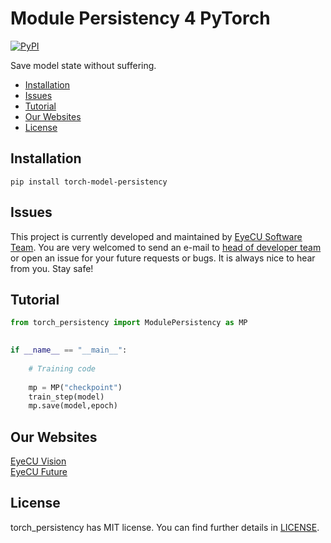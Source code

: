 # Module Persistency 4 PyTorch

[![PyPI](https://img.shields.io/pypi/v/torch_model_persistency.svg)](https://pypi.python.org/pypi/torch-model-persistency)
<!--[![Downloads](https://pepy.tech/badge/torch-model-persistency/week)](https://pepy.tech/project/torch-model-persistency)-->


Save model state without suffering.

- [Installation](#installation)
- [Issues](#issues)
- [Tutorial](#tutorial)
- [Our Websites](#our-websites)
- [License](#license)



## Installation

```
pip install torch-model-persistency
```



## Issues

This project is currently developed and maintained by [EyeCU Software Team](https://github.com/Eye-C-U). You are very welcomed to send an e-mail to [head of developer team](mailto:ovuruska@eyecuvision.com) or open an issue for your future requests or bugs. It is always nice to hear from you. Stay safe! 






## Tutorial

```python
from torch_persistency import ModulePersistency as MP
  

if __name__ == "__main__":
  
    # Training code
   
    mp = MP("checkpoint") 
    train_step(model)
    mp.save(model,epoch)

```


## Our Websites

[EyeCU Vision](https://eyecuvision.com/) \
[EyeCU Future](https://eyecufuture.com/) 


## License
torch_persistency has MIT license. You can find further details in [LICENSE](LICENSE).
